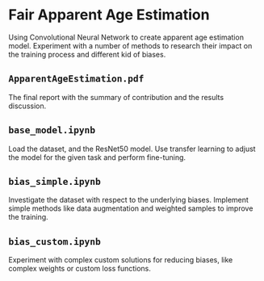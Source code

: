 # Fair Apparent Age Estimation
Using Convolutional Neural Network to create apparent age estimation model. 
Experiment with a number of methods to research their impact on the training 
process and different kid of biases.

## `ApparentAgeEstimation.pdf`
The final report with the summary of contribution and the results discussion. 

## `base_model.ipynb`
Load the dataset, and the ResNet50 model. Use transfer learning to adjust the 
model for the given task and perform fine-tuning. 

## `bias_simple.ipynb`
Investigate the dataset with respect to the underlying biases. Implement simple
methods like data augmentation and weighted samples to improve the training. 

## `bias_custom.ipynb`
Experiment with complex custom solutions for reducing biases, 
like complex weights or custom loss functions.
